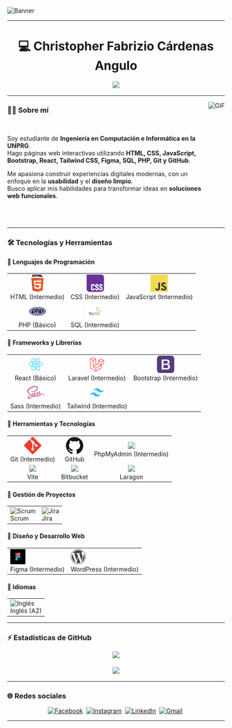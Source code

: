 <!--# 💻 Christopher Fabrizio Cárdenas Angulo -->


![Banner](https://github.com/ChristopherCardenas/bannerv3/blob/main/bannerv3.png)

---

<p align="center">
  <h1 align="center"><b> 💻 Christopher Fabrizio Cárdenas Angulo</b></h1>
</p>

<p align="center">
	<a href="#">
		<img src="https://readme-typing-svg.herokuapp.com?size=26&lines=Fullstack+Junior;Analista+Funcional+de+Proyectos+TI;Frontend+Developer&center=true&width=600&height=50">
	</a>
</p>


---

<img align="right" height="280px" alt="GIF" src="https://i.pinimg.com/originals/e4/26/70/e426702edf874b181aced1e2fa5c6cde.gif" />

### 👨‍💻 Sobre mí

<br>

Soy estudiante de **Ingeniería en Computación e Informática en la UNPRG**.  
Hago páginas web interactivas utilizando **HTML, CSS, JavaScript, Bootstrap, React, Tailwind CSS, Figma, SQL, PHP, Git y GitHub**.  

Me apasiona construir experiencias digitales modernas, con un enfoque en la **usabilidad** y el **diseño limpio**.  
Busco aplicar mis habilidades para transformar ideas en **soluciones web funcionales**.  
<br>
<br>
<br>

---

### 🛠 Tecnologías y Herramientas  

#### 🔹 Lenguajes de Programación  
<table>
  <tr>
    <td align="center"><img src="https://raw.githubusercontent.com/github/explore/main/topics/html/html.png" width="40px"><br>HTML (Intermedio)</td>
    <td align="center"><img src="https://raw.githubusercontent.com/github/explore/main/topics/css/css.png" width="40px"><br>CSS (Intermedio)</td>
    <td align="center"><img src="https://raw.githubusercontent.com/github/explore/main/topics/javascript/javascript.png" width="40px"><br>JavaScript (Intermedio)</td>
  </tr>
  <tr>
    <td align="center"><img src="https://raw.githubusercontent.com/github/explore/main/topics/php/php.png" width="40px"><br>PHP (Básico)</td>
    <td align="center"><img src="https://raw.githubusercontent.com/github/explore/main/topics/mysql/mysql.png" width="40px"><br>SQL (Intermedio)</td>
    <td></td>
  </tr>
</table>  

#### 🔹 Frameworks y Librerías  
<table>
  <tr>
    <td align="center"><img src="https://raw.githubusercontent.com/github/explore/main/topics/react/react.png" width="40px"><br>React (Básico)</td>
    <td align="center"><img src="https://raw.githubusercontent.com/github/explore/main/topics/laravel/laravel.png" width="40px"><br>Laravel (Intermedio)</td>
    <td align="center"><img src="https://raw.githubusercontent.com/github/explore/main/topics/bootstrap/bootstrap.png" width="40px"><br>Bootstrap (Intermedio)</td>
  </tr>
  <tr>
    <td align="center"><img src="https://raw.githubusercontent.com/github/explore/main/topics/sass/sass.png" width="40px"><br>Sass (Intermedio)</td>
    <td align="center"><img src="https://raw.githubusercontent.com/github/explore/main/topics/tailwind/tailwind.png" width="40px"><br>Tailwind (Intermedio)</td>
    <td></td>
  </tr>
</table>  

#### 🔹 Herramientas y Tecnologías  
<table>
  <tr>
    <td align="center"><img src="https://raw.githubusercontent.com/github/explore/main/topics/git/git.png" width="40px"><br>Git (Intermedio)</td>
    <td align="center"><img src="https://raw.githubusercontent.com/github/explore/main/topics/github/github.png" width="40px"><br>GitHub</td>
    <td align="center"><img src="https://www.phpmyadmin.net/static/images/logo.png" width="40px"><br>PhpMyAdmin (Intermedio)</td>
  </tr>
  <tr>
    <td align="center"><img src="https://vitejs.dev/logo.svg" width="40px"><br>Vite</td>
    <td align="center"><img src="https://wac-cdn.atlassian.com/dam/jcr:c6d2231a-c7d6-4a91-8e48-6f0c3f1e9c0f/bitbucket-icon-gradient-blue.svg" width="40px"><br>Bitbucket</td>
    <td align="center"><img src="https://avatars.githubusercontent.com/u/22247014?s=200&v=4" width="40px"><br>Laragon</td>
  </tr>
</table>  

#### 🔹 Gestión de Proyectos  
<table>
  <tr>
    <td>
      <img alt="Scrum" width="35px" src="https://cdn-icons-png.flaticon.com/512/5969/5969029.png" />  
      <br>Scrum
    </td>
    <td>
      <img alt="Jira" width="35px" src="https://raw.githubusercontent.com/github/explore/main/topics/jira/jira.png" />  
      <br>Jira
    </td>
  </tr>
</table>

#### 🔹 Diseño y Desarrollo Web  
<table>
  <tr>
    <td>
      <img alt="Figma" width="35px" src="https://raw.githubusercontent.com/github/explore/main/topics/figma/figma.png" />  
      <br>Figma (Intermedio)
    </td>
    <td>
      <img alt="WordPress" width="35px" src="https://raw.githubusercontent.com/github/explore/main/topics/wordpress/wordpress.png" />  
      <br>WordPress (Intermedio)
    </td>
  </tr>
</table>

#### 🔹 Idiomas  
<table>
  <tr>
    <td>
      <img alt="Inglés" width="35px" src="https://cdn-icons-png.flaticon.com/512/197/197374.png" />  
      <br>Inglés (A2)
    </td>
  </tr>
</table>


---

### ⚡ Estadísticas de GitHub

<p align="center">
  <img src="https://github-readme-stats.vercel.app/api?username=ChristopherCardenas&show_icons=true&title_color=fff&icon_color=79ff97&text_color=efefef&bg_color=24292e" width="60%">
	<br>
	<br>
  <img src="https://github-readme-stats.vercel.app/api/top-langs/?username=ChristopherCardenas&layout=compact&theme=radical" width="37%">
</p>

---

### 🌐 Redes sociales

<p align="center">
<a href="https://www.facebook.com/profile.php?id=100069732556667"><img src="https://img.shields.io/badge/Facebook-%231877F2.svg?&style=for-the-badge&logo=facebook&logoColor=white" alt="Facebook" /></a>&nbsp;
<a href="https://www.instagram.com/christopher_cardenas08?igsh=cjd4bzA0cGw2M2ow"><img src="https://img.shields.io/badge/Instagram-%23E4405F.svg?&style=for-the-badge&logo=instagram&logoColor=white" alt="Instagram" /></a>&nbsp;
<a href="https://www.linkedin.com/in/christopher-cardenas-419548299/"><img src="https://img.shields.io/badge/LinkedIn-%230077B5.svg?&style=for-the-badge&logo=linkedin&logoColor=white" alt="LinkedIn" /></a>&nbsp;
<a href="mailto:ccardenasa@unprg.edu.pe"><img src="https://img.shields.io/badge/Gmail-%23D14836.svg?&style=for-the-badge&logo=gmail&logoColor=white" alt="Gmail"/></a>&nbsp;
</p>

---

